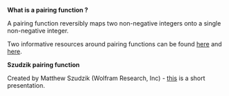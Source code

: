 **What is a pairing function ?**

A pairing function reversibly maps two non-negative integers onto a single non-negative integer.

Two informative resources around pairing functions can be found [here](https://en.wikipedia.org/wiki/Pairing_function) and [here](http://mathworld.wolfram.com/PairingFunction.html).

**Szudzik pairing function** 

Created by Matthew Szudzik (Wolfram Research, Inc) - [this](http://szudzik.com/ElegantPairing.pdf) is a short presentation.




